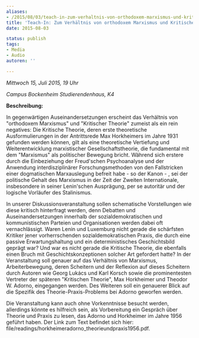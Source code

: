 ```yaml
---
aliases:
- /2015/08/03/teach-in-zum-verhaltnis-von-orthodoxem-marxismus-und-kritischer-theorie
title: 'Teach-In: Zum Verhältnis von orthodoxem Marxismus und Kritischer Theorie'
date: 2015-08-03

status: publish
tags:
- Media
- Audio
autoren: ''

---
```

*Mittwoch 15, Juli 2015, 19 Uhr*

*Campus Bockenheim Studierendenhaus, K4*

**Beschreibung:**

In gegenwärtigen Auseinandersetzungen erscheint das Verhältnis von "orthodoxem Marxismus" und "Kritischer Theorie" zumeist als ein rein negatives: Die Kritische Theorie, deren erste theoretische Ausformulierungen in der Antrittsrede Max Horkheimers im Jahre 1931 gefunden werden können, gilt als eine theoretische Vertiefung und Weiterentwicklung marxistischer Gesellschaftstheorie, die fundamental mit dem "Marxismus" als politischer Bewegung bricht. Während sich erstere durch die Einbeziehung der Freud'schen Psychoanalyse und der Anwendung interdisziplinärer Forschungsmethoden von den Fallstricken einer dogmatischen Marxauslegung befreit habe - so der Kanon - , sei der politische Gehalt des Marxismus in der Zeit der Zweiten Internationale, insbesondere in seiner Lenin'schen Ausprägung, per se autoritär und der logische Vorläufer des Stalinismus.

In unserer Diskussionsveranstaltung sollen schematische Vorstellungen wie diese kritisch hinterfragt werden, denn Debatten und Auseinandersetzungen innerhalb der sozialdemokratischen und kommunistischen Parteien und Organisationen werden dabei oft vernachlässigt. Waren Lenin und Luxemburg nicht gerade die schärfsten Kritiker jener vorherrschenden sozialdemokratischen Praxis, die durch eine passive Erwartungshaltung und ein deterministisches Geschichtsbild geprägt war? Und war es nicht gerade die Kritische Theorie, die ebenfalls einen Bruch mit Geschichtskonzeptionen solcher Art gefordert hatte? In der Veranstaltung soll genauer auf das Verhältnis von Marxismus, Arbeiterbewegung, deren Scheitern und der Reflexion auf dieses Scheitern durch Autoren wie Georg Lukács und Karl Korsch sowie die prominentesten Vertreter der späteren "Kritischen Theorie", Max Horkheimer und Theodor W. Adorno, eingegangen werden. Des Weiteren soll ein genauerer Blick auf die Spezifik des Theorie-Praxis-Problems bei Adorno geworfen werden.

Die Veranstaltung kann auch ohne Vorkenntnisse besucht werden, allerdings könnte es hilfreich sein, als Vorbereitung ein Gespräch über Theorie und Praxis zu lesen, das Adorno und Horkheimer im Jahre 1956 geführt haben. Der Link zum Text befindet sich hier: file/readings/horkheimeradorno_theorieundpraxis1956.pdf.
